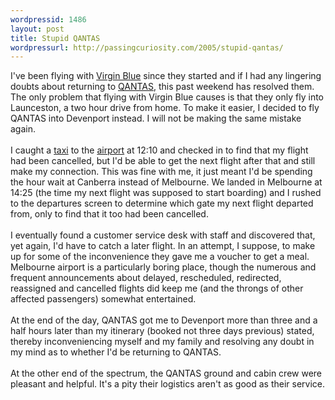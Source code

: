 ```yaml
---
wordpressid: 1486
layout: post
title: Stupid QANTAS
wordpressurl: http://passingcuriosity.com/2005/stupid-qantas/
---
```

I've been flying with <a href="http://www.virginblue.com.au/">Virgin Blue</a> since they started and if I had any lingering doubts about returning to <a href="http://www.qantas.com.au/">QANTAS</a>, this past weekend has resolved them. The only problem that flying with Virgin Blue causes is that they only fly into Launceston, a two hour drive from home. To make it easier, I decided to fly QANTAS into Devenport instead. I will not be making the same mistake again.<br /><br />I caught a <a href="http://canberracabs.com.au/">taxi</a> to the <a href="http://www.canberraairport.com.au/">airport</a> at 12:10 and checked in to find that my flight had been cancelled, but I'd be able to get the next flight after that and still make my connection. This was fine with me, it just meant I'd be spending the hour wait at Canberra instead of Melbourne. We landed in Melbourne at 14:25 (the time my next flight was supposed to start boarding) and I rushed to the departures screen to determine which gate my next flight departed from, only to find that it too had been cancelled.<br /><br />I eventually found a customer service desk with staff and discovered that, yet again, I'd have to catch a later flight. In an attempt, I suppose, to make up for some of the inconvenience they gave me a voucher to get a meal. Melbourne airport is a particularly boring place, though the numerous and frequent announcements about delayed, rescheduled, redirected, reassigned and cancelled flights did keep me (and the throngs of other affected passengers) somewhat entertained.<br /><br />At the end of the day, QANTAS got me to Devenport more than three and a half hours later than my itinerary (booked not three days previous) stated, thereby inconveniencing myself and my family and resolving any doubt in my mind as to whether I'd be returning to QANTAS.<br /><br />At the other end of the spectrum, the QANTAS ground and cabin crew were pleasant and helpful. It's a pity their logistics aren't as good as their service.

